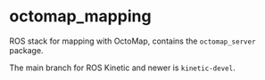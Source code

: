 octomap_mapping
===============

ROS stack for mapping with OctoMap, contains the `octomap_server` package.

The main branch for ROS Kinetic and newer is `kinetic-devel`.
